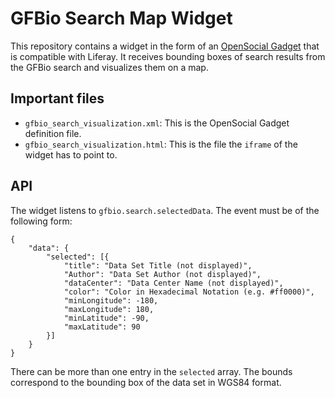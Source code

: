 # GFBio Search Map Widget

This repository contains a widget in the form of an [OpenSocial Gadget](https://dev.liferay.com/develop/tutorials/-/knowledge_base/6-1/opensocial-gadget-basics) that is compatible with Liferay.
It receives bounding boxes of search results from the GFBio search and visualizes them on a map.

## Important files
* `gfbio_search_visualization.xml`: This is the OpenSocial Gadget definition file.
* `gfbio_search_visualization.html`: This is the file the `iframe` of the widget has to point to.

## API
The widget listens to `gfbio.search.selectedData`.
The event must be of the following form:
```$json
{
    "data": {
        "selected": [{
            "title": "Data Set Title (not displayed)",
            "Author": "Data Set Author (not displayed)",
            "dataCenter": "Data Center Name (not displayed)",
            "color": "Color in Hexadecimal Notation (e.g. #ff0000)",
            "minLongitude": -180,
            "maxLongitude": 180,
            "minLatitude": -90,
            "maxLatitude": 90
        }]
    }
}
```
There can be more than one entry in the `selected` array.
The bounds correspond to the bounding box of the data set in WGS84 format. 
